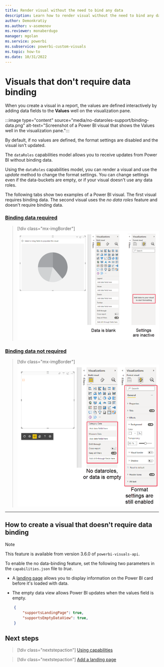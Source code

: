 ```yaml
---
title: Render visual without the need to bind any data
description: Learn how to render visual without the need to bind any data.
author: Demonkratiy
ms.author: v-asemenov
ms.reviewer: monaberdugo
manager: mgolan
ms.service: powerbi
ms.subservice: powerbi-custom-visuals
ms.topic: how-to
ms.date: 10/31/2022
---
```


# Visuals that don't require data binding

When you create a visual in a report, the values are defined interactively by adding data fields to the **Values** well on the visualization pane.

:::image type="content" source="media/no-dataroles-support/binding-data.png" alt-text="Screenshot of a Power BI visual that shows the Values well in the visualization pane.":::

By default, if no values are defined, the format settings are disabled and the visual isn't updated.

The `dataRoles` capabilities model allows you to receive updates from Power BI without binding data.

Using the `dataRoles` capabilities model, you can render a visual and use the *update* method to change the format settings. You can change settings even if the data-buckets are empty, or if your visual doesn't use any data roles.

The following tabs show two examples of a Power BI visual. The first visual requires binding data. The second visual uses the *no data roles* feature and doesn't require binding data.

### [Binding data required](#tab/NoDataroles)

>[!div class="mx-imgBorder"]
>![Screenshot of a Power BI visual that shows empty data and inactive visual settings in the visualization pane.](media/no-dataroles-support/no-dataroles-1.png)

### [Binding data not required](#tab/NoDatarolesSupport)

>[!div class="mx-imgBorder"]
>![Screenshot of a Power BI visual that shows empty data and active format settings in the visualization pane.](media/no-dataroles-support/no-dataroles-2.png)

---

## How to create a visual that doesn't require data binding

> [!NOTE]
> This feature is available from version 3.6.0 of `powerbi-visuals-api`.

To enable the no data-binding feature, set the following two parameters in the `capabilities.json` file to *true*.

* A [landing page](landing-page.md) allows you to display information on the Power BI card before it's loaded with data.

* The empty data view allows Power BI updates when the values field is empty.

```json
    {
        "supportsLandingPage": true,
        "supportsEmptyDataView": true,
    }
```

## Next steps

> [!div class="nextstepaction"]
> [Using capabilities](capabilities.md)

> [!div class="nextstepaction"]
> [Add a landing page](landing-page.md)
